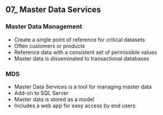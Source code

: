 ## 07_ Master Data Services

### Master Data Management
- Create a single point of reference for critical datasets
- Often customers or products
- Reference data with a consistent set of permissible values
- Master data is disseminated to transactional databases

### MDS
- Master Data Services is a tool for managing master data
- Add-on to SQL Server
- Master data is stored as a model
- Includes a web app for easy access by end users